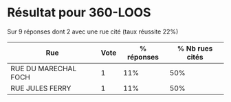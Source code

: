 # Résultat pour 360-LOOS

Sur 9 réponses dont 2 avec une rue cité (taux réussite 22%)

| Rue | Vote | % réponses | % Nb rues cités|
|-----|------|------------|----------------|
| RUE DU MARECHAL FOCH | 1 | 11% | 50%|
| RUE JULES FERRY | 1 | 11% | 50%|
